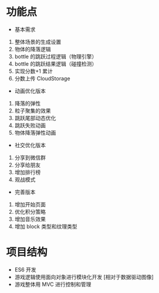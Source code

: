 # 功能点

- 基本需求

1. 整体场景的生成设置
2. 物体的降落逻辑
3. bottle 的跳跃过程逻辑（物理引擎）
4. bottle 的跳跃结果逻辑（碰撞检测）
5. 实现分数+1 累计
6. 分数上传 CloudStorage

- 动画优化版本

1. 降落的弹性
2. 粒子聚集的效果
3. 跳跃尾部动态优化
4. 跳跃失败动画
5. 物体降落弹性动画

- 社交优化版本

1. 分享到微信群
2. 分享给朋友
3. 增加排行榜
4. 观战模式

- 完善版本

1. 增加开始页面
2. 优化积分策略
3. 增加音乐效果
4. 增加 block 类型和纹理类型

# 项目结构

- ES6 开发
- 游戏逻辑使用面向对象进行模块化开发 [相对于数据驱动图像]
- 游戏整体用 MVC 进行控制和管理
